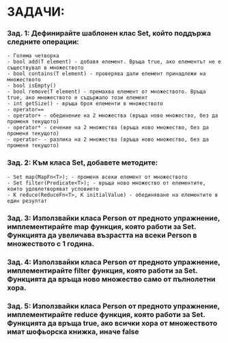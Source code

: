 # ЗАДАЧИ:

### Зад. 1: Дефинирайте шаблонен клас Set, който поддържа следните операции:

	- Голяма четворка
	- bool add(T element) - добавя елемент. Връща true, ако елементът не е съществувал в множеството
	- bool contains(T element) - проверява дали елемент принадлежи на множеството
	- bool isEmpty()
	- bool remove(T element) - премахва елемент от множеството. Връща true, ако множеството е съдържало този елемент
	- int getSize() - връща броя елементи в множеството
	- operator==
	- operator+ - обединение на 2 множества (връща ново множество, без да променя текущото)
	- operator* - сечение на 2 множества (връща ново множество, без да променя текущото)
	- operator- - разлика на 2 множества (връща ново множество, без да променя текущото)

### Зад. 2: Към класа Set, добавете методите:

	- Set map(MapFn<T>); - променя всеки елемент от множеството
	- Set filter(Predicate<T>); - връща ново множество от елементите, които удовлетворяват условието
	- K reduce(ReduceFn<T>, K initialValue) - обединяване на елементите в един резултат

### Зад. 3: Използвайки класа Person от предното упражнение, имплементирайте map функция, която работи за Set<Person>. Функцията да увеличава възрастта на всеки Person в множеството с 1 година.

### Зад. 4: Използвайки класа Person от предното упражнение, имплементирайте filter функция, която работи за Set<Person>. Функцията да връща ново множество само от пълнолетни хора.

### Зад. 5: Използвайки класа Person от предното упражнение, имплементирайте reduce функция, която работи за Set<Person>. Функцията да връща true, ако всички хора от множеството имат шофьорска книжка, иначе false